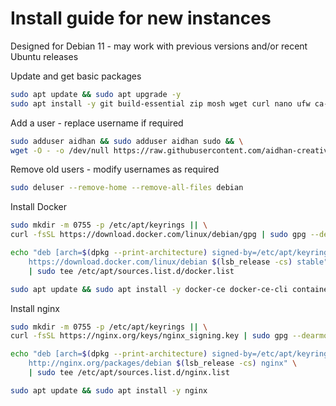 # Install guide for new instances
Designed for Debian 11 - may work with previous versions and/or recent Ubuntu releases

Update and get basic packages
```bash
sudo apt update && sudo apt upgrade -y
sudo apt install -y git build-essential zip mosh wget curl nano ufw ca-certificates curl gnupg gnupg2 lsb-release debian-archive-keyring
```

Add a user - replace username if required
```bash
sudo adduser aidhan && sudo adduser aidhan sudo && \
wget -O - -o /dev/null https://raw.githubusercontent.com/aidhan-creative/ops/main/id_rsa.pub > /home/aidhan/.ssh/authorized_keys
```

Remove old users - modify usernames as required
```bash
sudo deluser --remove-home --remove-all-files debian
```

Install Docker
```bash
sudo mkdir -m 0755 -p /etc/apt/keyrings || \
curl -fsSL https://download.docker.com/linux/debian/gpg | sudo gpg --dearmor -o /etc/apt/keyrings/docker.gpg

echo "deb [arch=$(dpkg --print-architecture) signed-by=/etc/apt/keyrings/docker.gpg] \
    https://download.docker.com/linux/debian $(lsb_release -cs) stable" \
    | sudo tee /etc/apt/sources.list.d/docker.list

sudo apt update && sudo apt install -y docker-ce docker-ce-cli containerd.io docker-buildx-plugin docker-compose-plugin
```

Install nginx
```bash
sudo mkdir -m 0755 -p /etc/apt/keyrings || \
curl -fsSL https://nginx.org/keys/nginx_signing.key | sudo gpg --dearmor -o /etc/apt/keyrings/nginx.gpg

echo "deb [arch=$(dpkg --print-architecture) signed-by=/etc/apt/keyrings/nginx.gpg] \
    http://nginx.org/packages/debian $(lsb_release -cs) nginx" \
    | sudo tee /etc/apt/sources.list.d/nginx.list

sudo apt update && sudo apt install -y nginx
```